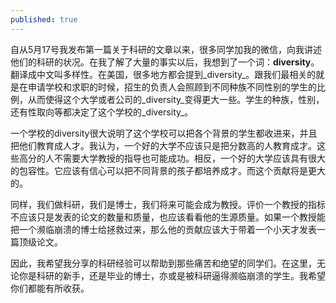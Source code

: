 ```yaml
---
published: true
---
```


自从5月17号我发布第一篇关于科研的文章以来，很多同学加我的微信，向我讲述他们的科研的状况。在我了解了大量的事实以后，我想到了一个词：**diversity**。翻译成中文叫多样性。在美国，很多地方都会提到_diversity_。跟我们最相关的就是在申请学校和求职的时候，招生的负责人会照顾到不同种族不同性别的学生的比例，从而使得这个大学或者公司的_diversity_变得更大一些。学生的种族，性别，还有性取向等都决定了这个学校的_diversity_。

一个学校的diversity很大说明了这个学校可以把各个背景的学生都收进来，并且把他们教育成人才。我认为，一个好的大学不应该只是把分数高的人教育成才。这些高分的人不需要大学教授的指导也可能成功。相反，一个好的大学应该具有很大的包容性。它应该有信心可以把不同背景的孩子都培养成才。而这个贡献将是更大的。

同样，我们做科研，我们是博士，我们将来可能会成为教授。评价一个教授的指标不应该只是发表的论文的数量和质量，也应该看看他的生源质量。如果一个教授能把一个濒临崩溃的博士给拯救过来，那么他的贡献应该大于带着一个小天才发表一篇顶级论文。

因此，我希望我分享的科研经验可以帮助到那些痛苦和绝望的同学们。在这里，无论你是科研的新手，还是毕业的博士，亦或是被科研逼得濒临崩溃的学生。我希望你们都能有所收获。
